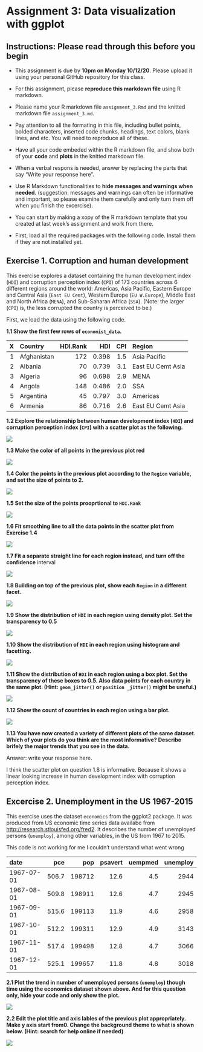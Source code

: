 Assignment 3: Data visualization with ggplot
================

## Instructions: Please read through this before you begin

  - This assignment is due by **10pm on Monday 10/12/20**. Please upload
    it using your personal GitHub repository for this class.

  - For this assignment, please **reproduce this markdown file** using R
    markdown.

  - Please name your R markdown file `assignment_3.Rmd` and the knitted
    markdown file `assignment_3.md`.

  - Pay attention to all the formating in this file, including bullet
    points, bolded characters, inserted code chunks, headings, text
    colors, blank lines, and etc. You will need to reproduce all of
    these.

  - Have all your code embeded within the R markdown file, and show both
    of your **code** and **plots** in the knitted markdown file.

  - When a verbal respons is needed, answer by replacing the parts that
    say “Write your response here”.

  - Use R Markdown functionalities to **hide messages and warnings when
    needed**. (suggestion: messages and warnings can often be
    informative and important, so please examine them carefully and only
    turn them off when you finish the excercise).

  - You can start by making a xopy of the R markdown template that you
    created at last week’s assignment and work from there.

  - First, load all the required packages with the following code.
    Install them if they are not installed yet.

## Exercise 1. Corruption and human development

This exercise explores a dataset containing the human development index
(`HDI`) and corruption perception index (`CPI`) of 173 countries across
6 different regions around the world: Americas, Asia Pacific, Eastern
Europe and Central Asia (`East EU Cemt`), Western Europe (`EU
W.Europe`), Middle East and North Africa (`MENA`), and Sub-Saharan
Africa (`SSA`). (Note: the larger (`CPI`) is, the less corrupted the
country is perceived to be.)

First, we load the data using the following code.

**1.1 Show the first few rows of `economist_data`.**

| X | Country     | HDI.Rank |   HDI | CPI | Region            |
| -: | :---------- | -------: | ----: | --: | :---------------- |
| 1 | Afghanistan |      172 | 0.398 | 1.5 | Asia Pacific      |
| 2 | Albania     |       70 | 0.739 | 3.1 | East EU Cemt Asia |
| 3 | Algeria     |       96 | 0.698 | 2.9 | MENA              |
| 4 | Angola      |      148 | 0.486 | 2.0 | SSA               |
| 5 | Argentina   |       45 | 0.797 | 3.0 | Americas          |
| 6 | Armenia     |       86 | 0.716 | 2.6 | East EU Cemt Asia |

**1.2 Explore the relationship between human development index (`HDI`)
and corruption perception index (`CPI`) with a scatter plot as the
following.**

![](assignment_3_files/figure-gfm/unnamed-chunk-4-1.png)<!-- -->

**1.3 Make the color of all points in the previous plot red**

![](assignment_3_files/figure-gfm/unnamed-chunk-5-1.png)<!-- -->

**1.4 Color the points in the previous plot according to the `Region`
variable, and set the size of points to 2.**

![](assignment_3_files/figure-gfm/unnamed-chunk-6-1.png)<!-- -->

**1.5 Set the size of the points prooprtional to `HDI.Rank`**

![](assignment_3_files/figure-gfm/unnamed-chunk-7-1.png)<!-- -->

**1.6 Fit smoothing line to all the data points in the scatter plot from
Exercise 1.4**

![](assignment_3_files/figure-gfm/unnamed-chunk-8-1.png)<!-- -->

**1.7 Fit a separate straight line for each region instead, and turn off
the confidence** interval

![](assignment_3_files/figure-gfm/unnamed-chunk-9-1.png)<!-- -->

**1.8 Building on top of the previous plot, show each `Region` in a
different facet.**

![](assignment_3_files/figure-gfm/unnamed-chunk-10-1.png)<!-- -->

**1.9 Show the distribution of `HDI` in each region using density plot.
Set the transparency to 0.5**

![](assignment_3_files/figure-gfm/unnamed-chunk-11-1.png)<!-- -->

**1.10 Show the distribution of `HDI` in each region using histogram and
facetting.**

![](assignment_3_files/figure-gfm/unnamed-chunk-12-1.png)<!-- -->

**1.11 Show the distribution of `HDI` in each region using a box plot.
Set the transparency of these boxes to 0.5. Also data points for each
country in the same plot. (Hint: `geom_jitter()` or `position _jitter()`
might be useful.)**

![](assignment_3_files/figure-gfm/unnamed-chunk-13-1.png)<!-- -->

**1.12 Show the count of countries in each region using a bar plot.**

![](assignment_3_files/figure-gfm/unnamed-chunk-14-1.png)<!-- -->

**1.13 You have now created a variety of different plots of the same
dataset. Which of your plots do you think are the most informative?
Describe brifely the major trends that you see in the data.**

Answer: write your response here.

I think the scatter plot on question 1.8 is informative. Because it
shows a linear looking increase in human development index with
corruption perception index.

## Excercise 2. Unemployment in the US 1967-2015

This exercise uses the dataset `economics` from the ggplot2 package. It
was produced from US economic time series data availabe from
<http://research.stlouisfed.org/fred2>. It describes the number of
unemployed persons (`unemploy`), among other variables, in the US from
1967 to 2015.

This code is not working for me I couldn’t understand what went wrong

| date       |   pce |    pop | psavert | uempmed | unemploy |
| :--------- | ----: | -----: | ------: | ------: | -------: |
| 1967-07-01 | 506.7 | 198712 |    12.6 |     4.5 |     2944 |
| 1967-08-01 | 509.8 | 198911 |    12.6 |     4.7 |     2945 |
| 1967-09-01 | 515.6 | 199113 |    11.9 |     4.6 |     2958 |
| 1967-10-01 | 512.2 | 199311 |    12.9 |     4.9 |     3143 |
| 1967-11-01 | 517.4 | 199498 |    12.8 |     4.7 |     3066 |
| 1967-12-01 | 525.1 | 199657 |    11.8 |     4.8 |     3018 |

**2.1 Plot the trend in number of unemployed persons (`unemploy`) though
time using the economics dataset shown above. And for this question
only, hide your code and only show the plot.**

![](assignment_3_files/figure-gfm/unnamed-chunk-17-1.png)<!-- -->

**2.2 Edit the plot title and axis lables of the previous plot
appropriately. Make y axis start from0. Change the background theme to
what is shown below. (Hint: search for help online if needed)**

![](assignment_3_files/figure-gfm/unnamed-chunk-18-1.png)<!-- -->
